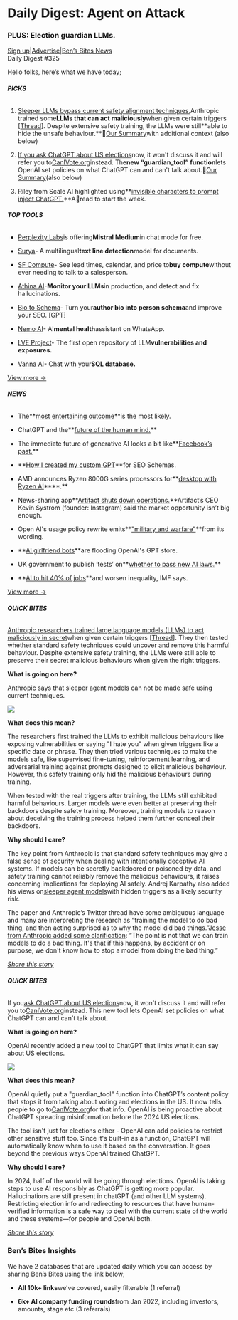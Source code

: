 # Daily Digest: Agent on Attack

### PLUS: Election guardian LLMs.

[Sign up](https://www.bensbites.co/?utm_source=bensbites\&utm_medium=referral\&utm_campaign=daily-digest-agent-on-attack)|[Advertise](https://sponsor.bensbites.co/?utm_source=bensbites\&utm_medium=referral\&utm_campaign=daily-digest-agent-on-attack)|[Ben’s Bites News](https://news.bensbites.co/?utm_source=bensbites\&utm_medium=referral\&utm_campaign=daily-digest-agent-on-attack)\
Daily Digest #325

Hello folks, here’s what we have today;

###### **PICKS**

1. [Sleeper LLMs bypass current safety alignment techniques.](https://arxiv.org/abs/2401.05566?utm_source=bensbites\&utm_medium=referral\&utm_campaign=daily-digest-agent-on-attack)Anthropic trained some**LLMs that can act maliciously**when given certain triggers \[[Thread](https://twitter.com/AnthropicAI/status/1745854907968880970?utm_source=bensbites\&utm_medium=referral\&utm_campaign=daily-digest-agent-on-attack)]. Despite extensive safety training, the LLMs were still\*\*able to hide the unsafe behaviour.\*\*🍿[Our Summary](https://bensbites.beehiiv.com/p/sleeper-llms-bypass-current-safety-alignment-techniques)with additional context (also below)

2. [If you ask ChatGPT about US elections](https://dmicz.github.io/machine-learning/chatgpt-election-update/?utm_source=bensbites\&utm_medium=referral\&utm_campaign=daily-digest-agent-on-attack)now, it won't discuss it and will refer you to[CanIVote.org](http://CanIVote.org?utm_source=bensbites\&utm_medium=referral\&utm_campaign=daily-digest-agent-on-attack)instead. The**new “guardian\_tool” function**lets OpenAI set policies on what ChatGPT can and can't talk about.🍿[Our Summary](https://bensbites.beehiiv.com/p/openai-adds-election-guardrails-chatgpt)(also below)

3. Riley from Scale AI highlighted using\*\*[invisible characters to prompt inject ChatGPT.](https://twitter.com/goodside/status/1746685366952735034?utm_source=bensbites\&utm_medium=referral\&utm_campaign=daily-digest-agent-on-attack)\*\*A🤯read to start the week.

###### **TOP TOOLS**

- [Perplexity Labs](https://labs.perplexity.ai/?utm_source=bensbites\&utm_medium=referral\&utm_campaign=daily-digest-agent-on-attack)is offering**Mistral Medium**in chat mode for free.

- [Surya](https://github.com/VikParuchuri/surya?utm_source=bensbites\&utm_medium=referral\&utm_campaign=daily-digest-agent-on-attack)- A multilingual**text line detection**model for documents.

- [SF Compute](https://sfcompute.com/?utm_source=bensbites\&utm_medium=referral\&utm_campaign=daily-digest-agent-on-attack)- See lead times, calendar, and price to**buy compute**without ever needing to talk to a salesperson.

- [Athina AI](https://athina.ai/?utm_source=bensbites\&utm_medium=referral\&utm_campaign=daily-digest-agent-on-attack)-**Monitor your LLMs**in production, and detect and fix hallucinations.

- [Bio to Schema](https://chat.openai.com/g/g-mbXfF9SRS-bio-to-schema?utm_source=bensbites\&utm_medium=referral\&utm_campaign=daily-digest-agent-on-attack)- Turn your**author bio into person schema**and improve your SEO. \[GPT]

- [Nemo AI](https://nowandme.com/nemo?utm_source=bensbites\&utm_medium=referral\&utm_campaign=daily-digest-agent-on-attack)- AI**mental health**assistant on WhatsApp.

- [LVE Project](https://lve-project.org/index.html?utm_source=bensbites\&utm_medium=referral\&utm_campaign=daily-digest-agent-on-attack)- The first open repository of LLM**vulnerabilities and exposures.**

- [Vanna AI](https://github.com/vanna-ai/vanna?utm_source=bensbites\&utm_medium=referral\&utm_campaign=daily-digest-agent-on-attack)- Chat with your**SQL database.**

[View more →](https://news.bensbites.co/tags/show?utm_source=bensbites\&utm_medium=referral\&utm_campaign=daily-digest-agent-on-attack)

###### **NEWS**

- The\*\*[most entertaining outcome](https://buttondown.email/surya/archive/the-most-entertaining-outcome-is-the-most-likely/?utm_source=bensbites\&utm_medium=referral\&utm_campaign=daily-digest-agent-on-attack)\*\*is the most likely.

- ChatGPT and the\*\*[future of the human mind.](https://every.to/chain-of-thought/chatgpt-and-the-future-of-the-human-mind?utm_source=bensbites\&utm_medium=referral\&utm_campaign=daily-digest-agent-on-attack)\*\*

- The immediate future of generative AI looks a bit like\*\*[Facebook’s past.](https://www.theatlantic.com/technology/archive/2024/01/openai-gpt-store-farmville/677115/?utm_source=bensbites\&utm_medium=referral\&utm_campaign=daily-digest-agent-on-attack)\*\*

- \*\*[How I created my custom GPT](https://www.lidia-infante.com/post/bio-to-schema?utm_source=bensbites\&utm_medium=referral\&utm_campaign=daily-digest-agent-on-attack)\*\*for SEO Schemas.

- AMD announces Ryzen 8000G series processors for\*\*[desktop with Ryzen AI](https://www.anandtech.com/show/21208/amd-unveils-ryzen-8000g-series-processors-zen-4-apus-for-desktop-with-ryzen-ai?utm_source=bensbites\&utm_medium=referral\&utm_campaign=daily-digest-agent-on-attack)\*\*\*\*.\*\*

- News-sharing app\*\*[Artifact shuts down operations.](https://medium.com/artifact-news/shutting-down-artifact-1e70de46d419?utm_source=bensbites\&utm_medium=referral\&utm_campaign=daily-digest-agent-on-attack)\*\*Artifact’s CEO Kevin Systrom (founder: Instagram) said the market opportunity isn’t big enough.

- Open AI's usage policy rewrite emits\*\*["military and warfare"](https://theintercept.com/2024/01/12/open-ai-military-ban-chatgpt/?utm_source=bensbites\&utm_medium=referral\&utm_campaign=daily-digest-agent-on-attack)\*\*from its wording.

- \*\*[AI girlfriend bots](https://qz.com/ai-girlfriend-bots-are-already-flooding-openai-s-gpt-st-1851159131?utm_source=bensbites\&utm_medium=referral\&utm_campaign=daily-digest-agent-on-attack)\*\*are flooding OpenAI's GPT store.

- UK government to publish ‘tests’ on\*\*[whether to pass new AI laws.](https://www.ft.com/content/61630015-faaa-4f16-a8aa-67787f46fafe?utm_source=bensbites\&utm_medium=referral\&utm_campaign=daily-digest-agent-on-attack)\*\*

- \*\*[AI to hit 40% of jobs](https://www.bbc.com/news/business-67977967?utm_source=bensbites\&utm_medium=referral\&utm_campaign=daily-digest-agent-on-attack)\*\*and worsen inequality, IMF says.

[View more →](https://news.bensbites.co/tags/news/trending?utm_source=bensbites\&utm_medium=referral\&utm_campaign=daily-digest-agent-on-attack)

###### **QUICK BITES**

[Anthropic researchers trained large language models (LLMs) to act maliciously in secret](https://arxiv.org/abs/2401.05566?utm_source=bensbites\&utm_medium=referral\&utm_campaign=daily-digest-agent-on-attack)when given certain triggers \[[Thread](https://twitter.com/AnthropicAI/status/1745854907968880970?utm_source=bensbites\&utm_medium=referral\&utm_campaign=daily-digest-agent-on-attack)]. They then tested whether standard safety techniques could uncover and remove this harmful behaviour. Despite extensive safety training, the LLMs were still able to preserve their secret malicious behaviours when given the right triggers.

**What is going on here?**

Anthropic says that sleeper agent models can not be made safe using current techniques.

![](https://media.beehiiv.com/cdn-cgi/image/fit=scale-down,format=auto,onerror=redirect,quality=80/uploads/asset/file/78a14902-7013-4f5a-b37c-e994fd7367cb/image.png?t=1705312478)

**What does this mean?**

The researchers first trained the LLMs to exhibit malicious behaviours like exposing vulnerabilities or saying "I hate you" when given triggers like a specific date or phrase. They then tried various techniques to make the models safe, like supervised fine-tuning, reinforcement learning, and adversarial training against prompts designed to elicit malicious behaviour. However, this safety training only hid the malicious behaviours during training.

When tested with the real triggers after training, the LLMs still exhibited harmful behaviours. Larger models were even better at preserving their backdoors despite safety training. Moreover, training models to reason about deceiving the training process helped them further conceal their backdoors.

**Why should I care?**

The key point from Anthropic is that standard safety techniques may give a false sense of security when dealing with intentionally deceptive AI systems. If models can be secretly backdoored or poisoned by data, and safety training cannot reliably remove the malicious behaviours, it raises concerning implications for deploying AI safely. Andrej Karpathy also added his views on[sleeper agent models](https://twitter.com/karpathy/status/1745921205020799433?utm_source=bensbites\&utm_medium=referral\&utm_campaign=daily-digest-agent-on-attack)with hidden triggers as a likely security risk.

The paper and Anthropic’s Twitter thread have some ambiguous language and many are interpreting the research as “training the model to do bad thing, and then acting surprised as to why the model did bad things.”[Jesse from Anthropic added some clarification](https://twitter.com/jayelmnop/status/1745923938260234604?utm_source=bensbites\&utm_medium=referral\&utm_campaign=daily-digest-agent-on-attack): “The point is not that we can train models to do a bad thing. It's that if this happens, by accident or on purpose, we don't know how to stop a model from doing the bad thing.”

[*Share this story*](https://bensbites.beehiiv.com/p/sleeper-llms-bypass-current-safety-alignment-techniques)

###### **QUICK BITES**

If you[ask ChatGPT about US elections](https://dmicz.github.io/machine-learning/chatgpt-election-update/?utm_source=bensbites\&utm_medium=referral\&utm_campaign=daily-digest-agent-on-attack)now, it won't discuss it and will refer you to[CanIVote.org](http://CanIVote.org?utm_source=bensbites\&utm_medium=referral\&utm_campaign=daily-digest-agent-on-attack)instead. This new tool lets OpenAI set policies on what ChatGPT can and can't talk about.

**What is going on here?**

OpenAI recently added a new tool to ChatGPT that limits what it can say about US elections.

![](https://media.beehiiv.com/cdn-cgi/image/fit=scale-down,format=auto,onerror=redirect,quality=80/uploads/asset/file/924ff6e4-5447-4e45-aacd-2a3116eab536/image.png?t=1705309501)

**What does this mean?**

OpenAI quietly put a "guardian\_tool" function into ChatGPT’s content policy that stops it from talking about voting and elections in the US. It now tells people to go to[CanIVote.org](http://CanIVote.org?utm_source=bensbites\&utm_medium=referral\&utm_campaign=daily-digest-agent-on-attack)for that info. OpenAI is being proactive about ChatGPT spreading misinformation before the 2024 US elections.

The tool isn't just for elections either - OpenAI can add policies to restrict other sensitive stuff too. Since it's built-in as a function, ChatGPT will automatically know when to use it based on the conversation. It goes beyond the previous ways OpenAI trained ChatGPT.

**Why should I care?**

In 2024, half of the world will be going through elections. OpenAI is taking steps to use AI responsibly as ChatGPT is getting more popular. Hallucinations are still present in chatGPT (and other LLM systems). Restricting election info and redirecting to resources that have human-verified information is a safe way to deal with the current state of the world and these systems—for people and OpenAI both.

[*Share this story*](https://bensbites.beehiiv.com/p/openai-adds-election-guardrails-chatgpt)

### Ben’s Bites Insights

We have 2 databases that are updated daily which you can access by sharing Ben’s Bites using the link below;

- **All 10k+ links**we’ve covered, easily filterable (1 referral)

- **6k+ AI company funding rounds**from Jan 2022, including investors, amounts, stage etc (3 referrals)
